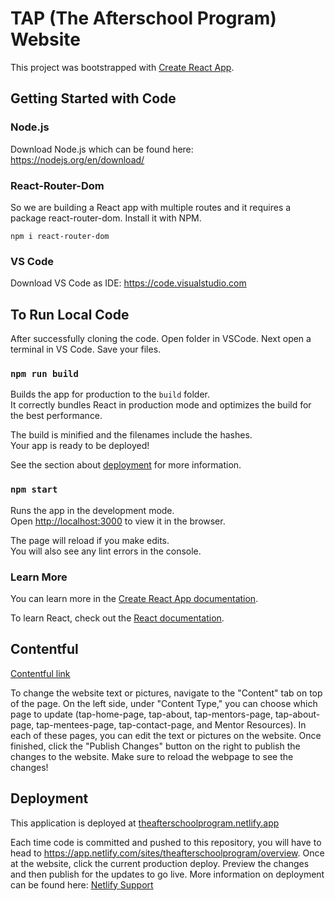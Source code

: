 # TAP (The Afterschool Program) Website

This project was bootstrapped with [Create React App](https://github.com/facebook/create-react-app). 

## Getting Started with Code
### Node.js
Download Node.js which can be found here: https://nodejs.org/en/download/

### React-Router-Dom
So we are building a React app with multiple routes and it requires a package react-router-dom. Install it with NPM.

`npm i react-router-dom`

### VS Code
Download VS Code as IDE: https://code.visualstudio.com

## To Run Local Code

After successfully cloning the code. Open folder in VSCode. Next open a terminal in VS Code. Save your files. 

### `npm run build`

Builds the app for production to the `build` folder.\
It correctly bundles React in production mode and optimizes the build for the best performance.

The build is minified and the filenames include the hashes.\
Your app is ready to be deployed!

See the section about [deployment](https://facebook.github.io/create-react-app/docs/deployment) for more information.

### `npm start`

Runs the app in the development mode.\
Open [http://localhost:3000](http://localhost:3000) to view it in the browser.

The page will reload if you make edits.\
You will also see any lint errors in the console.


### Learn More

You can learn more in the [Create React App documentation](https://facebook.github.io/create-react-app/docs/getting-started).

To learn React, check out the [React documentation](https://reactjs.org/).

## Contentful

[Contentful link](https://app.contentful.com/spaces/v2hmb9eckh3e/home)

To change the website text or pictures, navigate to the "Content" tab on top of the page.
On the left side, under "Content Type," you can choose which page to update (tap-home-page, tap-about, tap-mentors-page, tap-about-page, tap-mentees-page, tap-contact-page, and Mentor Resources). In each of these pages, you can edit the text or pictures on the website. Once finished, click the "Publish Changes" button on the right to publish the changes to the website. Make sure to reload the webpage to see the changes!

## Deployment

This application is deployed at [theafterschoolprogram.netlify.app](theafterschoolprogram.netlify.app)

Each time code is committed and pushed to this repository, you will have to head to https://app.netlify.com/sites/theafterschoolprogram/overview. Once at the website, click the current production deploy. Preview the changes and then publish for the updates to go live. More information on deployment can be found here: [Netlify Support](https://www.netlify.com/support/?_gl=1*dotzzw*_gcl_aw*R0NMLjE2Mzg3NTY1NTQuQ2owS0NRaUE0N0dOQmhEckFSSXNBS2ZaMnJDcUN3REl4cmJYU0ZDTXJWN1JXaHYwM0ptRXJhV3VVT2tKazA2N3VfRm5kaEtzQWFPWWRvd2FBbW51RUFMd193Y0I.&_ga=2.184642729.1405315510.1638744948-1050734222.1638744948&_gac=1.225415784.1638756554.Cj0KCQiA47GNBhDrARIsAKfZ2rCqCwDIxrbXSFCMrV7RWhv03JmEraWuUOkJk067u_FndhKsAaOYdowaAmnuEALw_wcB)
